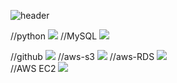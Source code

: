![header](https://capsule-render.vercel.app/api?type=Cylinder&color=auto&height=300&section=header&text=Data%20Engineer&fontSize=90)

//python
<img src="https://img.shields.io/badge/Python-3776AB?style=for-the-badge&logo=Python&logoColor=white">
//MySQL
<img src="https://img.shields.io/badge/MySQL-4479A1?style=for-the-badge&logo=MySQL&logoColor=white">

//github
<img src="https://img.shields.io/badge/github-181717?style=for-the-badge&logo=github&logoColor=white">
//aws-s3
<img src="https://img.shields.io/badge/Amazon S3-569A31?style=for-the-badge&logo=Amazon S3&logoColor=white"> 
//aws-RDS
<img src="https://img.shields.io/badge/Amazon RDS-527FFF?style=for-the-badge&logo=Amazon RDS&logoColor=white">    
//AWS EC2
<img src="https://img.shields.io/badge/Amazon EC2-FF9900?style=for-the-badge&logo=Amazon EC2&logoColor=white">    

<!--
**JaeHyeon-Oh/JaeHyeon-Oh** is a ✨ _special_ ✨ repository because its `README.md` (this file) appears on your GitHub profile.

Here are some ideas to get you started:

- 🔭 I’m currently working on ...
- 🌱 I’m currently learning ...
- 👯 I’m looking to collaborate on ...
- 🤔 I’m looking for help with ...
- 💬 Ask me about ...
- 📫 How to reach me: ...
- 😄 Pronouns: ...
- ⚡ Fun fact: ...
-->
